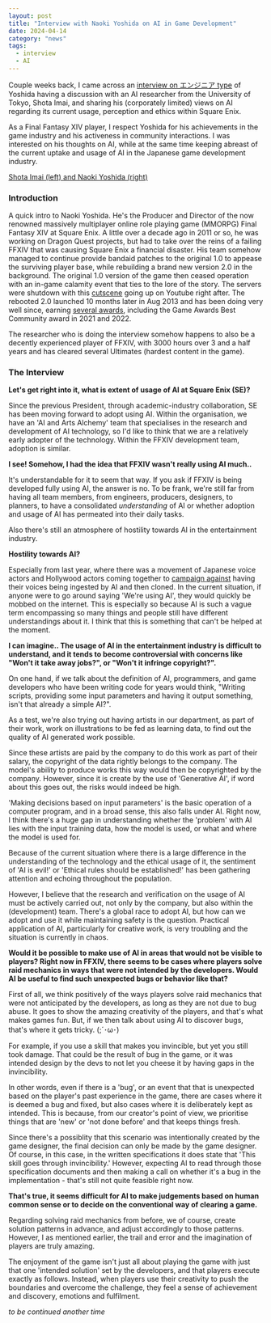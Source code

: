 ```yaml
---
layout: post
title: "Interview with Naoki Yoshida on AI in Game Development"
date: 2024-04-14
category: "news"
tags:
  - interview
  - AI
---
```


Couple weeks back, I came across an [interview on エンジニア type](https://type.jp/et/feature/27674/) of Yoshida having a discussion with an AI researcher from the University of Tokyo, Shota Imai, and sharing his (corporately limited) views on AI regarding its current usage, perception and ethics within Square Enix.

As a Final Fantasy XIV player, I respect Yoshida for his achievements in the game industry and his activeness in community interactions. I was interested on his thoughts on AI, while at the same time keeping abreast of the current uptake and usage of AI in the Japanese game development industry.

[Shota Imai (left) and Naoki Yoshida (right)](/assets//res//2024-04-14-yoshida-interview/twinshot.jpg)

### Introduction

A quick intro to Naoki Yoshida. He's the Producer and Director of the now renowned massively multiplayer online role playing game (MMORPG) Final Fantasy XIV at Square Enix. A little over a decade ago in 2011 or so, he was working on Dragon Quest projects, but had to take over the reins of a failing FFXIV that was causing Square Enix a financial disaster. His team somehow managed to continue provide bandaid patches to the original 1.0 to appease the surviving player base, while rebuilding a brand new version 2.0 in the background. The original 1.0 version of the game then ceased operation with an in-game calamity event that ties to the lore of the story. The servers were shutdown with this [cutscene](https://www.youtube.com/watch?v=1xOOFCltZuc) going up on Youtube right after. The rebooted 2.0 launched 10 months later in Aug 2013 and has been doing very well since, earning [several awards](https://na.finalfantasyxiv.com/winning/), including the Game Awards Best Community award in 2021 and 2022.

The researcher who is doing the interview somehow happens to also be a decently experienced player of FFXIV, with 3000 hours over 3 and a half years and has cleared several Ultimates (hardest content in the game).

### The Interview

**Let's get right into it, what is extent of usage of AI at Square Enix (SE)?**

Since the previous President, through academic-industry collaboration, SE has been moving forward to adopt using AI. Within the organisation, we have an 'AI and Arts Alchemy' team that specialises in the research and development of AI technology, so I'd like to think that we are a relatively early adopter of the technology. Within the FFXIV development team, adoption is similar.

**I see! Somehow, I had the idea that FFXIV wasn't really using AI much..**

It's understandable for it to seem that way. If you ask if FFXIV is being developed fully using AI, the answer is no. To be frank, we're still far from having all team members, from engineers, producers, designers, to planners, to have a consolidated _understanding_ of AI or whether adoption and usage of AI has permeated into their daily tasks.

Also there's still an atmosphere of hostility towards AI in the entertainment industry.

**Hostility towards AI?**

Especially from last year, where there was a movement of Japanese voice actors and Hollywood actors coming together to [campaign against](https://www.youtube.com/watch?v=Mo4clO_X2N4) having their voices being ingested by AI and then cloned. In the current situation, if anyone were to go around saying 'We're using AI', they would quickly be mobbed on the internet. This is especially so because AI is such a vague term encompassing so many things and people still have different understandings about it. I think that this is something that can't be helped at the moment.

**I can imagine.. The usage of AI in the entertainment industry is difficult to understand, and it tends to become controversial with concerns like "Won't it take away jobs?", or "Won't it infringe copyright?".**

On one hand, if we talk about the definition of AI, programmers, and game developers who have been writing code for years would think, "Writing scripts, providing some input parameters and having it output something, isn't that already a simple AI?".

As a test, we're also trying out having artists in our department, as part of their work, work on illustrations to be fed as learning data, to find out the quality of AI generated work possible.

Since these artists are paid by the company to do this work as part of their salary, the copyright of the data rightly belongs to the company. The model's ability to produce works this way would then be copyrighted by the company. However, since it is create by the use of 'Generative AI', if word about this goes out, the risks would indeed be high.

'Making decisions based on input parameters' is the basic operation of a computer program, and in a broad sense, this also falls under AI. Right now, I think there's a huge gap in understanding whether the 'problem' with AI lies with the input training data, how the model is used, or what and where the model is used for.

Because of the current situation where there is a large difference in the understanding of the technology and the ethical usage of it, the sentiment of 'AI is evil!' or 'Ethical rules should be established!' has been gathering attention and echoing throughout the population.

However, I believe that the research and verification on the usage of AI must be actively carried out, not only by the company, but also within the (development) team. There's a global race to adopt AI, but how can we adopt and use it while maintaining safety is the question. Practical application of AI, particularly for creative work, is very troubling and the situation is currently in chaos.

**Would it be possible to make use of AI in areas that would not be visible to players? Right now in FFXIV, there seems to be cases where players solve raid mechanics in ways that were not intended by the developers. Would AI be useful to find such unexpected bugs or behavior like that?**

First of all, we think positively of the ways players solve raid mechanics that were not anticipated by the developers, as long as they are not due to bug abuse. It goes to show the amazing creativity of the players, and that's what makes games fun. But, if we then talk about using AI to discover bugs, that's where it gets tricky. (;´･ω･)

For example, if you use a skill that makes you invincible, but yet you still took damage. That could be the result of bug in the game, or it was intended design by the devs to not let you cheese it by having gaps in the invincibility.

In other words, even if there is a 'bug', or an event that that is unexpected based on the player's past experience in the game, there are cases where it is deemed a bug and fixed, but also cases where it is deliberately kept as intended. This is because, from our creator's point of view, we prioritise things that are 'new' or 'not done before' and that keeps things fresh.

Since there's a possiblity that this scenario was intentionally created by the game designer, the final decision can only be made by the game designer. Of course, in this case, in the written specifications it does state that 'This skill goes through invincibility.' However, expecting AI to read through those specification documents and then making a call on whether it's a bug in the implementation - that's still not quite feasible right now.

**That's true, it seems difficult for AI to make judgements based on human common sense or to decide on the conventional way of clearing a game.**

Regarding solving raid mechanics from before, we of course, create solution patterns in advance, and adjust accordingly to those patterns. However, I as mentioned earlier, the trail and error and the imagination of players are truly amazing.

The enjoyment of the game isn't just all about playing the game with just that one 'intended solution' set by the developers, and that players execute exactly as follows. Instead, when players use their creativity to push the boundaries and overcome the challenge, they feel a sense of achievement and discovery, emotions and fulfilment.

_to be continued another time_
